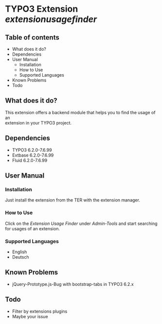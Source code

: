 # TYPO3 Extension *extensionusagefinder*

## Table of contents
- What does it do?
- Dependencies
- User Manual
  - Installation
  - How to Use
  - Supported Languages
- Known Problems
- Todo

## What does it do?
This extension offers a backend module that helps you to find the usage of an   
extension in your TYPO3 project.

## Dependencies
- TYPO3 6.2.0-7.6.99  
- Extbase 6.2.0-7.6.99  
- Fluid 6.2.0-7.6.99  

## User Manual

### Installation
Just install the extension from the TER with the extension manager.

### How to Use
Click on the *Extension Usage Finder* under *Admin-Tools* and start searching for usages of an extension.

### Supported Languages
- English
- Deutsch

## Known Problems
- jQuery-Prototype.js-Bug with bootstrap-tabs in TYPO3 6.2.x

## Todo
- Filter by extensions plugins
- Maybe your issue
